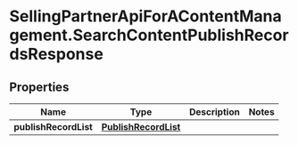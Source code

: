 # SellingPartnerApiForAContentManagement.SearchContentPublishRecordsResponse

## Properties
Name | Type | Description | Notes
------------ | ------------- | ------------- | -------------
**publishRecordList** | [**PublishRecordList**](PublishRecordList.md) |  | 



